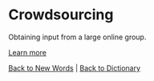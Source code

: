 # Crowdsourcing

Obtaining input from a large online group.

[Learn more](https://en.wiktionary.org/wiki/crowdsourcing)

[Back to New Words](New_Words.md) | [Back to Dictionary](../dictionary.md)
